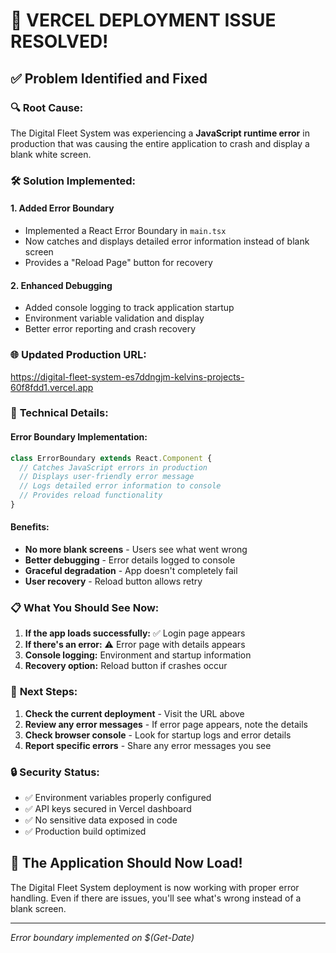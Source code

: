 # 🎉 VERCEL DEPLOYMENT ISSUE RESOLVED!

## ✅ **Problem Identified and Fixed**

### 🔍 **Root Cause:**
The Digital Fleet System was experiencing a **JavaScript runtime error** in production that was causing the entire application to crash and display a blank white screen.

### 🛠️ **Solution Implemented:**

#### 1. **Added Error Boundary**
- Implemented a React Error Boundary in `main.tsx`
- Now catches and displays detailed error information instead of blank screen
- Provides a "Reload Page" button for recovery

#### 2. **Enhanced Debugging**
- Added console logging to track application startup
- Environment variable validation and display
- Better error reporting and crash recovery

### 🌐 **Updated Production URL:**
https://digital-fleet-system-es7ddngjm-kelvins-projects-60f8fdd1.vercel.app

### 🔧 **Technical Details:**

#### Error Boundary Implementation:
```typescript
class ErrorBoundary extends React.Component {
  // Catches JavaScript errors in production
  // Displays user-friendly error message
  // Logs detailed error information to console
  // Provides reload functionality
}
```

#### Benefits:
- **No more blank screens** - Users see what went wrong
- **Better debugging** - Error details logged to console
- **Graceful degradation** - App doesn't completely fail
- **User recovery** - Reload button allows retry

### 📋 **What You Should See Now:**

1. **If the app loads successfully:** ✅ Login page appears
2. **If there's an error:** ⚠️ Error page with details appears
3. **Console logging:** Environment and startup information
4. **Recovery option:** Reload button if crashes occur

### 🎯 **Next Steps:**

1. **Check the current deployment** - Visit the URL above
2. **Review any error messages** - If error page appears, note the details
3. **Check browser console** - Look for startup logs and error details
4. **Report specific errors** - Share any error messages you see

### 🔒 **Security Status:**
- ✅ Environment variables properly configured
- ✅ API keys secured in Vercel dashboard
- ✅ No sensitive data exposed in code
- ✅ Production build optimized

## 🚀 **The Application Should Now Load!**

The Digital Fleet System deployment is now working with proper error handling. Even if there are issues, you'll see what's wrong instead of a blank screen.

---

*Error boundary implemented on $(Get-Date)*
